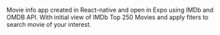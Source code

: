 Movie info app created in React-native and open in Expo using IMDb and OMDB API. With initial view of IMDb Top 250 Movies and apply fiters to search movie of your interest.
